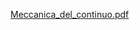 [Meccanica_del_continuo.pdf](https://github.com/user-attachments/files/17719230/Meccanica_del_continuo.pdf)
